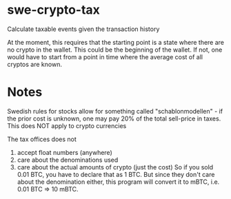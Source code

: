 # swe-crypto-tax
Calculate taxable events given the transaction history

At the moment, this requires that the starting point is a state where there are no crypto in the wallet. This could be the beginning of the wallet.
If not, one would have to start from a point in time where the average cost of all cryptos are known.


# Notes
Swedish rules for stocks allow for something called "schablonmodellen" - if the prior cost is unknown, one may pay 20% of the total sell-price in taxes. This does NOT apply to crypto currencies

The tax offices does not
1. accept float numbers (anywhere)
1. care about the denominations used
1. care about the actual amounts of crypto (just the cost)
So if you sold 0.01 BTC, you have to declare that as 1 BTC. But since they don't care about the denomination either, this program will convert it to mBTC, i.e. 0.01 BTC => 10 mBTC.

